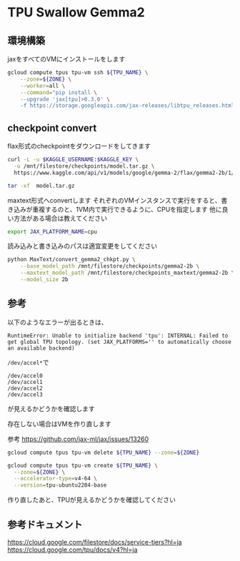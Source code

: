 # TPU Swallow Gemma2

## 環境構築

jaxをすべてのVMにインストールをします

```bash
gcloud compute tpus tpu-vm ssh ${TPU_NAME} \
    --zone=${ZONE} \
    --worker=all \
    --command="pip install \
    --upgrade 'jax[tpu]>0.3.0' \
    -f https://storage.googleapis.com/jax-releases/libtpu_releases.html"
```

## checkpoint convert

flax形式のcheckpointをダウンロードをしてきます

```bash
curl -L -u $KAGGLE_USERNAME:$KAGGLE_KEY \
  -o /mnt/filestore/checkpoints/model.tar.gz \
  https://www.kaggle.com/api/v1/models/google/gemma-2/flax/gemma2-2b/1/download
```

```bash
tar -xf  model.tar.gz
```

maxtext形式へconvertします
それぞれのVMインスタンスで実行をすると、書き込みが重複するのと、1VM内で実行できるように、CPUを指定します
他に良い方法がある場合は教えてください

```bash
export JAX_PLATFORM_NAME=cpu
```

読み込みと書き込みのパスは適宜変更をしてください

```bash
python MaxText/convert_gemma2_chkpt.py \
    --base_model_path /mnt/filestore/checkpoints/gemma2-2b \
    --maxtext_model_path /mnt/filestore/checkpoints_maxtext/gemma2-2b \
    --model_size 2b
```

## 参考

以下のようなエラーが出るときは、

```
RuntimeError: Unable to initialize backend 'tpu': INTERNAL: Failed to get global TPU topology. (set JAX_PLATFORMS='' to automatically choose an available backend)
```

`/dev/accel*`で

```
/dev/accel0
/dev/accel1
/dev/accel2
/dev/accel3
```
が見えるかどうかを確認します

存在しない場合はVMを作り直します

参考 https://github.com/jax-ml/jax/issues/13260

```bash
gcloud compute tpus tpu-vm delete ${TPU_NAME} --zone=${ZONE}
```

```bash
gcloud compute tpus tpu-vm create ${TPU_NAME} \
  --zone=${ZONE} \
  --accelerator-type=v4-64 \
  --version=tpu-ubuntu2204-base
```

作り直したあと、TPUが見えるかどうかを確認してください


## 参考ドキュメント

https://cloud.google.com/filestore/docs/service-tiers?hl=ja
https://cloud.google.com/tpu/docs/v4?hl=ja
